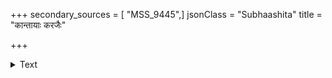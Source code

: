+++
secondary_sources = [ "MSS_9445",]
jsonClass = "Subhaashita"
title = "कान्तायाः करजैः"

+++

<details><summary>Text</summary>

कान्तायाः करजैः कपोलफलके पत्रावली कल्पिता केलिद्यूतपणीकृतो विहरता पीतः स बिम्बाधरः।  
स्वेदार्द्रीकृतचन्दनस्तनतटी सानन्दमालिङ्गिता निर्विष्टा विषयाः शिवात्ममहसि न्यस्तं मनः संप्रति॥
</details>
